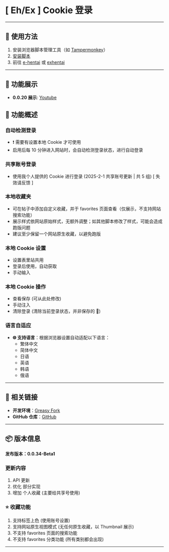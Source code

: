# **[ Eh/Ex ] Cookie 登录**

---

## **👻 使用方法**

1. 安装浏览器脚本管理工具（如 [Tampermonkey](https://chrome.google.com/webstore/detail/tampermonkey/dhdgffkkebhmkfjojejmpbldmpobfkfo)）
2. [安装脚本](https://update.greasyfork.org/scripts/470710/%5BEEx-Hentai%5D%20AutoLogin.user.js)
3. 前往 [e-hentai](https://e-hentai.org/) 或 [exhentai](https://exhentai.org/)

---

## **👀 功能展示**

- **0.0.20 展示**: [Youtube](https://www.youtube.com/watch?v=NOidYkgINY8)


## **📜 功能概述**

### **自动检测登录**
- ❗️ 需要有设置本地 Cookie 才可使用
- 启用后每 10 分钟进入网站时，会自动检测登录状态，进行自动登录

### **共享账号登录**
- 使用我个人提供的 Cookie 进行登录 (2025-2-1 共享账号更新 | 共 5 组) [ 失效请反馈 ]

### **本地收藏夹**
- 可在帖子中添加自定义收藏，并于 favorites 页面查看（仅展示，不支持网站搜索功能）
- 展示样式依网站原始样式，无额外调整；如其他脚本修改了样式，可能会造成跑版问题
- 建议至少保留一个网站原生收藏，以避免跑版

### **本地 Cookie 设置**
- 设置表里站共用
- 登录后使用，自动获取
- 手动输入

### **本地 Cookie 操作**
- 查看保存 (可从此处修改)
- 手动注入
- 清除登录 (清除当前登录状态，并非保存的 🍪)

### **语言自适应**
- **🌐 支持语言**：根据浏览器设置自动适配以下语言：
  - 繁体中文
  - 简体中文
  - 日语
  - 英语
  - 韩语
  - 俄语

---

## **🔗 相关链接**

- **开发环境**：[Greasy Fork](https://greasyfork.org/zh-TW/users/989635-canaan-hs)  
- **GitHub 仓库**：[GitHub](https://github.com/Canaan-HS/MonkeyScript/tree/main/ExAutoLogin)

---

## **📦 版本信息**

**发布版本：0.0.34-Beta1**

### **更新内容**
1. API 更新
2. 优化 部分实现
3. 增加 个人收藏 (主要给共享号使用)

### **⭐ 收藏功能**
1. 支持标签上色 (使用账号设置)
2. 支持网站原生视图模式 (无任何原生收藏，以 Thumbnail 展示)
3. 不支持 favorites 页面的搜索功能
4. 不支持 favorites 分类功能 (所有类别都会出现)

---